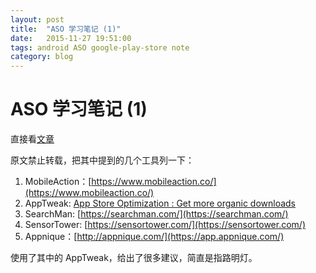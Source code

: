```yaml
---
layout: post
title:  "ASO 学习笔记 (1)"
date:   2015-11-27 19:51:00
tags: android ASO google-play-store note
category: blog
---
```


# ASO 学习笔记 (1)

直接看[文章](http://www.zhihu.com/question/23027114/answer/42397154)  

原文禁止转载，把其中提到的几个工具列一下：  

1.  MobileAction：[https://www.mobileaction.co/](https://www.mobileaction.co/)  
2.  AppTweak: [App Store Optimization : Get more organic downloads](http://apptweak.com/)  
3.  SearchMan: [https://searchman.com/](https://searchman.com/)  
4.  SensorTower: [https://sensortower.com/](https://sensortower.com/)  
5.  Appnique：[http://appnique.com/](https://app.appnique.com/)  

使用了其中的 AppTweak，给出了很多建议，简直是指路明灯。  
